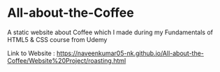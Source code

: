 # All-about-the-Coffee
A static website about Coffee which I made during my Fundamentals of HTML5 &amp; CSS course from Udemy 

Link to Website : https://naveenkumar05-nk.github.io/All-about-the-Coffee/Website%20Project/roasting.html
